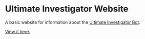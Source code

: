 # Ultimate Investigator Website

A basic website for information about the [Ultimate Investigator Bot](https://github.com/AstreaTSS/UltimateInvestigator).

[View it here.](https://ui.astrea.cc)